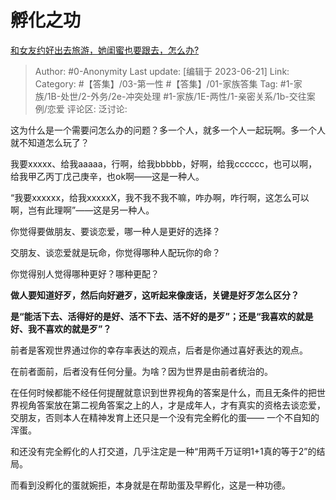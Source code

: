 # 孵化之功
[和女友约好出去旅游，她闺蜜也要跟去，怎么办?](https://www.zhihu.com/question/602584344/answer/3082908862)

> Author: #0-Anonymity
> Last update: [编辑于 2023-06-21]
> Link:
> Category: #【答集】/03-第一性 #【答集】/01-家族答集 
> Tag: #1-家族/1B-处世/2-外务/2e-冲突处理 #1-家族/1E-两性/1-亲密关系/1b-交往案例/恋爱
> 评论区:
> 泛讨论:

这为什么是一个需要问怎么办的问题？多一个人，就多一个人一起玩啊。多一个人就不知道怎么玩了？

我要xxxxx、给我aaaaa，行啊，给我bbbbb，好啊，给我cccccc，也可以啊，给我甲乙丙丁戊己庚辛，也ok啊——这是一种人。

“我要xxxxxx，给我xxxxxX，我不我不我不嘛，咋办啊，咋行啊，这怎么可以啊，岂有此理啊”——这是另一种人。

你觉得要做朋友、要谈恋爱，哪一种人是更好的选择？

交朋友、谈恋爱就是玩命，你觉得哪种人配玩你的命？

你觉得别人觉得哪种更好？哪种更配？

**做人要知道好歹，然后向好避歹，这听起来像废话，关键是好歹怎么区分？**

**是“能活下去、活得好的是好、活不下去、活不好的是歹”；还是“我喜欢的就是好、我不喜欢的就是歹”？**

前者是客观世界通过你的幸存率表达的观点，后者是你通过喜好表达的观点。

在前者面前，后者没有任何分量。为啥？因为世界是由前者统治的。

在任何时候都能不经任何提醒就意识到世界视角的答案是什么，而且无条件的把世界视角答案放在第二视角答案之上的人，才是成年人，才有真实的资格去谈恋爱，交朋友，否则本人在精神发育上还只是一个没有完全孵化的蛋—— 一个不自知的浑蛋。

和还没有完全孵化的人打交道，几乎注定是一种“用两千万证明1+1真的等于2”的结局。

而看到没孵化的蛋就婉拒，本身就是在帮助蛋及早孵化，这是一种功德。
